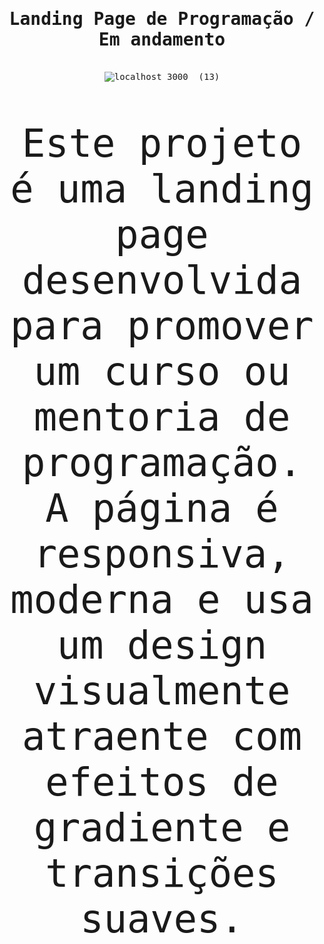 <div align="center">


  # <samp> Landing Page de Programação / Em andamento <br/>
  <samp> <br/>![localhost_3000_ (13)](https://github.com/user-attachments/assets/36489b00-22b1-4583-9507-4b887b7ad6fc)

 <p style="font-size: 62px;"> <samp> Este projeto é uma landing page desenvolvida para promover um curso ou mentoria de programação. A página é responsiva, moderna e usa um design visualmente atraente com efeitos de gradiente e transições suaves.
<br/>

 <p/>
<div/>
